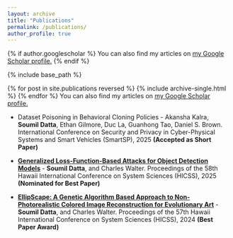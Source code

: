 ```yaml
---
layout: archive
title: "Publications"
permalink: /publications/
author_profile: true
---
```


{% if author.googlescholar %}
  You can also find my articles on <u><a href="{{author.googlescholar}}">my Google Scholar profile</a>.</u>
{% endif %}

{% include base_path %}

{% for post in site.publications reversed %}
  {% include archive-single.html %}
{% endfor %}
  You can also find my articles on <u><a href="https://scholar.google.com/citations?user=kTumEfgAAAAJ&hl=en&oi=sra">my Google Scholar profile</a>.</u>

* Dataset Poisoning in Behavioral Cloning Policies - Akansha Kalra, **Soumil Datta**, Ethan Gilmore, Duc La, Guanhong Tao, Daniel S. Brown. International Conference on Security and Privacy in Cyber-Physical Systems and Smart Vehicles (SmartSP), 2025 **(Accepted as Short Paper)**

* [**Generalized Loss-Function-Based Attacks for Object Detection Models**](https://scholarspace.manoa.hawaii.edu/items/e961a7c8-79b9-4961-ba8e-16a145d67333) - **Soumil Datta**, and Charles Walter. Proceedings of the 58th Hawaii International Conference on System Sciences (HICSS), 2025 **(Nominated for Best Paper)**

* [**EllipScape: A Genetic Algorithm Based Approach to Non-Photorealistic Colored Image Reconstruction for Evolutionary Art**](https://scholarspace.manoa.hawaii.edu/items/ab5363b0-4431-4a5f-8199-0bcdf5f07acf) - **Soumil Datta**, and Charles Walter. Proceedings of the 57th Hawaii International Conference on System Sciences (HICSS), 2024 **(Best Paper Award)**
